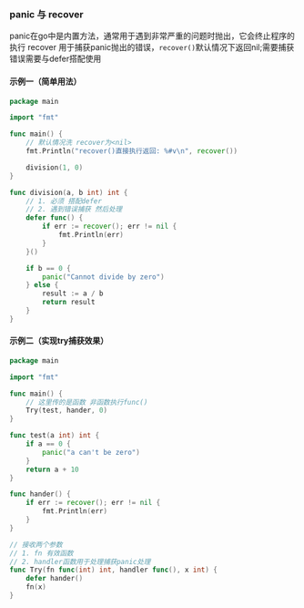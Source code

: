 ### panic 与 recover
panic在go中是内置方法，通常用于遇到非常严重的问题时抛出，它会终止程序的执行
recover 用于捕获panic抛出的错误，`recover()`默认情况下返回nil;需要捕获错误需要与defer搭配使用

#### 示例一（简单用法）
```go
package main

import "fmt"

func main() {
	// 默认情况洗 recover为<nil>
	fmt.Println("recover()直接执行返回: %#v\n", recover())

	division(1, 0)
}

func division(a, b int) int {
	// 1. 必须 搭配defer
	// 2. 遇到错误捕获 然后处理
	defer func() {
		if err := recover(); err != nil {
			fmt.Println(err)
		}
	}()

	if b == 0 {
		panic("Cannot divide by zero")
	} else {
		result := a / b
		return result
	}
}
```

#### 示例二（实现try捕获效果）
```go
package main

import "fmt"

func main() {
	// 这里传的是函数 非函数执行func()
	Try(test, hander, 0)
}

func test(a int) int {
	if a == 0 {
		panic("a can't be zero")
	}
	return a + 10
}

func hander() {
	if err := recover(); err != nil {
		fmt.Println(err)
	}
}

// 接收两个参数
// 1. fn 有效函数
// 2. handler函数用于处理捕获panic处理
func Try(fn func(int) int, handler func(), x int) {
	defer hander()
	fn(x)
}
```



